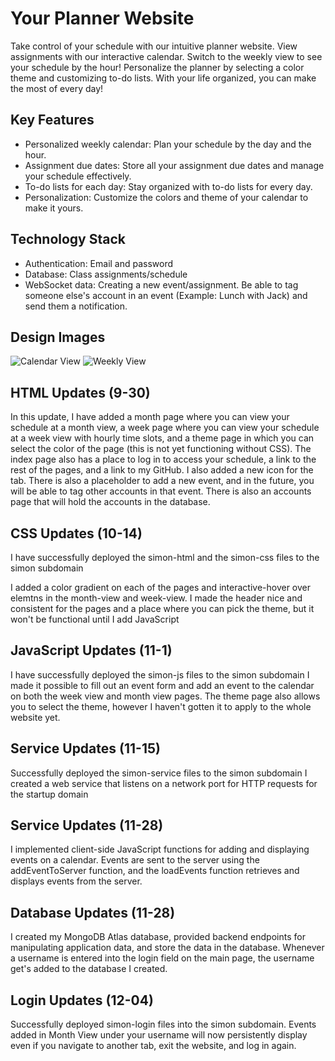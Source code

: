 # Your Planner Website

Take control of your schedule with our intuitive planner website. View assignments with our interactive calendar. Switch to the weekly view to see your schedule by the hour! Personalize the planner by selecting a color theme and customizing to-do lists. With your life organized, you can make the most of every day!

## Key Features

- Personalized weekly calendar: Plan your schedule by the day and the hour.
- Assignment due dates: Store all your assignment due dates and manage your schedule effectively.
- To-do lists for each day: Stay organized with to-do lists for every day.
- Personalization: Customize the colors and theme of your calendar to make it yours.

## Technology Stack

- Authentication: Email and password
- Database: Class assignments/schedule
- WebSocket data: Creating a new event/assignment. Be able to tag someone else's account in an event (Example: Lunch with Jack) and send them a notification.

## Design Images

![Calendar View](/Users/delaneyreed/Desktop/startup/design_images/Startup_Calendar_View.JPG)
![Weekly View](/Users/delaneyreed/Desktop/startup/design_images/Startup_Weekly_View.JPG)

## HTML Updates (9-30)
In this update, I have added a month page where you can view your schedule at a month view, a week page where you can view your schedule at a week view with hourly time slots, and a theme page in which you can select the color of the page (this is not yet functioning without CSS). The index page also has a place to log in to access your schedule, a link to the rest of the pages, and a link to my GitHub. I also added a new icon for the tab. There is also a placeholder to add a new event, and in the future, you will be able to tag other accounts in that event. There is also an accounts page that will hold the accounts in the database.

## CSS Updates (10-14)
I have successfully deployed the simon-html and the simon-css files to the simon subdomain

I added a color gradient on each of the pages and interactive-hover over elemtns in the month-view and week-view. I made the header nice and consistent for the pages and a place where you can pick the theme, but it won't be functional until I add JavaScript

## JavaScript Updates (11-1)
I have successfully deployed the simon-js files to the simon subdomain
I made it possible to fill out an event form and add an event to the calendar on both the week view and month view pages. The theme page also allows you to select the theme, however I haven't gotten it to apply to the whole website yet.

## Service Updates (11-15)
Successfully deployed the simon-service files to the simon subdomain
I created a web service that listens on a network port for HTTP requests for the startup domain

## Service Updates (11-28)
I implemented client-side JavaScript functions for adding and displaying events on a calendar. Events are sent to the server using the addEventToServer function, and the loadEvents function retrieves and displays events from the server.

## Database Updates (11-28)
I created my MongoDB Atlas database, provided backend endpoints for manipulating application data, and store the data in the database. Whenever a username is entered into the login field on the main page, the username get's added to the database I created.

## Login Updates (12-04)
Successfully deployed simon-login files into the simon subdomain. Events added in Month View under your username will now persistently display even if you navigate to another tab, exit the website, and log in again.